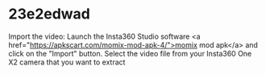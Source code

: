 # 23e2edwad
Import the video: Launch the Insta360 Studio software &lt;a href="https://apkscart.com/momix-mod-apk-4/">momix mod apk&lt;/a> and click on the "Import" button. Select the video file from your Insta360 One X2 camera that you want to extract
